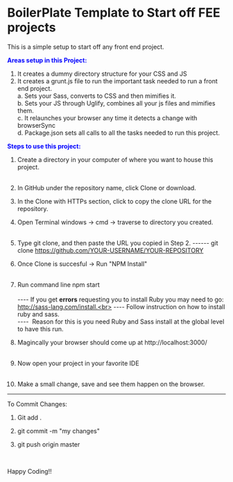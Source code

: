 # BoilerPlate Template to Start off FEE projects
This is a simple setup to start off any front end project. <br>

<strong style="color: blue;">Areas setup in this Project:</strong><br>
  1. It creates a dummy directory structure for your CSS and JS
  2. It creates a grunt.js file to run the important task needed to run a front end project.<br>
      a. Sets your Sass, converts to CSS and then mimifies it.<br>
      b. Sets your JS through Uglify, combines all your js files and mimifies them.<br>
      c. It relaunches your browser any time it detects a change with browserSync<br>
      d. Package.json sets all calls to all the tasks needed to run this project.<br>
      
      
<strong style="color: blue;">Steps to use this project:</strong><br>
1. Create a directory in your computer of where you want to house this project.<br><br>
2. In GitHub under the repository name, click Clone or download.
3. In the Clone with HTTPs section, click  to copy the clone URL for the repository. 
4. Open Terminal windows -> cmd -> traverse to directory you created.<br><br>
5. Type git clone, and then paste the URL you copied in Step 2.
   ------ git clone https://github.com/YOUR-USERNAME/YOUR-REPOSITORY

6. Once Clone is succesful -> Run "NPM Install"<br><br>
7. Run command line  npm start<br><br>
        ----&nbsp;If you get <strong>errors</strong> requesting you to install Ruby you may need to go: http://sass-lang.com/install.<br>
        ----&nbsp;Follow instruction on how to install ruby and sass.<br>
        ----&nbsp; Reason for this is you need Ruby and Sass install at the global level to have this run.<br>
5. Magincally your browser should come up at  http://localhost:3000/<br><br>
7. Now open your project in your favorite IDE<br><br>
8. Make a small change, save and see them happen on the browser.


**********************************************************************

To Commit Changes:
1. Git add .
2. git commit -m "my changes"
3. git push origin master

     <br>
 Happy Coding!!
